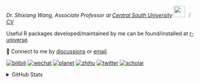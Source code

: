 
<p><em>Dr. Shixiang Wang, Associate Professor at <a href="https://en.csu.edu.cn/">Central South University</a> <img src="https://media.giphy.com/media/WUlplcMpOCEmTGBtBW/giphy.gif" width="30">  ｜ <a href="https://shixiangwang.github.io/cv-shixiang/">CV</a>
</em></p>

Useful R packages developed/maintained by me can be found/installed at [r-universe](https://shixiangwang.r-universe.dev/).

💬 Connect to me by
[discussions](https://github.com/ShixiangWang/self-study/discussions) or [email](mailto:shixiang1994wang@gmail.com). 

[![bilibili](https://img.shields.io/badge/王诗翔-B站-yellow)](https://space.bilibili.com/11553374) [![wechat](https://img.shields.io/badge/王诗翔-微信公众号-important)](https://shixiangwang.github.io/home/logo/qrcode.jpg) [![planet](https://img.shields.io/badge/王诗翔-知识星球-blueviolet)](https://t.zsxq.com/rBqbIei)  [![zhihu](https://img.shields.io/badge/王诗翔-知乎-blue)](https://www.zhihu.com/people/shixiangwang) [![twitter](https://img.shields.io/badge/WangShxiang-twitter-ff69b4)](https://twitter.com/WangShxiang) [![scholar](https://img.shields.io/badge/ShixiangWang-Scholar-00ffff)](https://scholar.google.com/citations?user=FvNp0NkAAAAJ) 

<details>
 
<summary>GitHub Stats</summary>


<!--START_SECTION:waka-->
**🐱 My GitHub Data** 

> 📦 5.0 MB Used in GitHub's Storage 
 > 
> 🏆 0 Contributions in the Year 2025
 > 
> 🚫 Not Opted to Hire
 > 
> 📜 96 Public Repositories 
 > 
> 🔑 30 Private Repositories 
 > 
**I'm an Early 🐤** 

```text
🌞 Morning                2262 commits        ████░░░░░░░░░░░░░░░░░░░░░   16.76 % 
🌆 Daytime                5769 commits        ███████████░░░░░░░░░░░░░░   42.73 % 
🌃 Evening                4560 commits        ████████░░░░░░░░░░░░░░░░░   33.78 % 
🌙 Night                  909 commits         ██░░░░░░░░░░░░░░░░░░░░░░░   06.73 % 
```
📅 **I'm Most Productive on Tuesday** 

```text
Monday                   2138 commits        ████░░░░░░░░░░░░░░░░░░░░░   15.84 % 
Tuesday                  2497 commits        █████░░░░░░░░░░░░░░░░░░░░   18.50 % 
Wednesday                2260 commits        ████░░░░░░░░░░░░░░░░░░░░░   16.74 % 
Thursday                 2136 commits        ████░░░░░░░░░░░░░░░░░░░░░   15.82 % 
Friday                   2071 commits        ████░░░░░░░░░░░░░░░░░░░░░   15.34 % 
Saturday                 1026 commits        ██░░░░░░░░░░░░░░░░░░░░░░░   07.60 % 
Sunday                   1372 commits        ███░░░░░░░░░░░░░░░░░░░░░░   10.16 % 
```


**I Mostly Code in R** 

```text
R                        84 repos            █████████████░░░░░░░░░░░░   53.85 % 
HTML                     23 repos            ████░░░░░░░░░░░░░░░░░░░░░   14.74 % 
JavaScript               9 repos             █░░░░░░░░░░░░░░░░░░░░░░░░   05.77 % 
Shell                    9 repos             █░░░░░░░░░░░░░░░░░░░░░░░░   05.77 % 
Jupyter Notebook         5 repos             █░░░░░░░░░░░░░░░░░░░░░░░░   03.21 % 
```




 Last Updated on 01/01/2025 18:50:34 UTC
<!--END_SECTION:waka-->

> These Readme stats are generated using github action [awesome-readme-stats](https://github.com/anmol098/waka-readme-stats)

-----

**NOTE: Top languages does not indicate my skill level or anything like that. It is just a metric of which languages have been hosted by me on GitHub based on the usage across repositories.**

</details>
